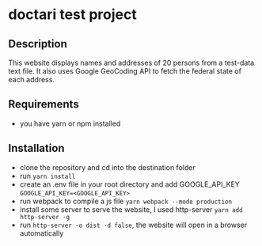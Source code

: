 # doctari test project
## Description
This website displays names and addresses of 20 persons from a test-data text file. It also uses Google GeoCoding API to fetch the federal state of each address.

## Requirements
- you have yarn or npm installed

## Installation
- clone the repository and cd into the destination folder
- run `yarn install`
- create an .env file in your root directory and add GOOGLE_API_KEY `GOOGLE_API_KEY=<GOOGLE_API_KEY>`
- run webpack to compile a js file `yarn webpack --mode production`
- install some server to serve the website, I used http-server `yarn add http-server -g`
- run `http-server -o dist -d false`, the website will open in a browser automatically

